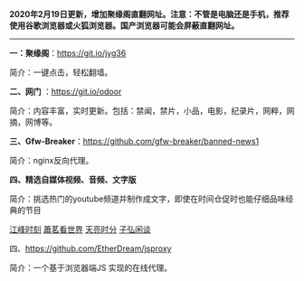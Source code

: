 **2020年2月19日更新，增加聚缘阁直翻网址。注意：不管是电脑还是手机，推荐使用谷歌浏览器或火狐浏览器。国产浏览器可能会屏蔽直翻网址。**


***

**一：聚缘阁**：https://git.io/jyg36

简介：一键点击，轻松翻墙。

**二、网门** ：https://git.io/odoor

简介：内容丰富，实时更新。包括：禁闻，禁片，小品，电影，纪录片，网粹，网摘，网博等。

**三、Gfw-Breaker**：https://github.com/gfw-breaker/banned-news1

简介：nginx反向代理。

**四、精选自媒体视频、音频、文字版**

简介：挑选热门的youtube频道并制作成文字，即使在时间仓促时也能仔细品味经典的节目 

[江峰时刻](https://github.com/gfw-breaker/jiangfeng-subtitles/blob/master/README.md) [蕭茗看世界](https://github.com/gfw-breaker/raw-subtitles/blob/master/indexes/simonegao.md) [天亮时分](https://github.com/gfw-breaker/raw-subtitles/blob/master/indexes/tianliang.md) [子弘闲谈](https://github.com/gfw-breaker/raw-subtitles/blob/master/indexes/zihong.md)

四、https://github.com/EtherDream/jsproxy

简介：一个基于浏览器端JS 实现的在线代理。

